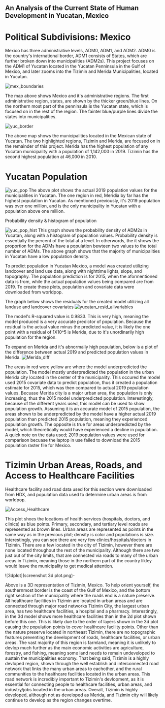## An Analysis of the Current State of Human Development in Yucatan, Mexico 

# Political Subdivisions: Mexico
Mexico has three administrative levels, ADM0, ADM1, and ADM2. ADM0 is the country's international border, ADM1 consists of States, which are further broken down into municipalities (ADM2s). This project focuses on the ADM1 of Yucatan located in the Yucatan Penninsula in the Gulf of Mexico, and later zooms into the Tizimin and Merida Municipalities, located in Yucatan.

![mex_boundaries](mex.png)

The map above shows Mexico and it's administrative regions. The first administrative region, states, are shown by the thicker green/blue lines. On the northern most part of the penninsula is the Yucatan state, which is focused on in the rest of the region. The fainter blue/purple lines divide the states into municipalities. 

![yuc_border](Yuc_borders.png)

The above map shows the municipalities located in the Mexican state of Yucatan. The two highlighted regions, Tizimin and Merida, are focused on in the remainder of this project. Merida has the highest population of any Yucatan municipality with a population of 1,142,000 in 2019. Tizimin has the second highest population at 46,000 in 2010.
 
# Yucatan Population

![yuc_pop](Yuc_pop.png)
The above plot shows the actual 2019 population values for the municipalities in Yucatan. The one region in red, Meridia by far has the highest population in Yucatan. As mentioned previously, it's 2019 population was over one million, and is the only municipality in Yucatan with a population above one million.

Probability density & histogram of population

![yuc_pop_hist](yucatan_pop_both.png)
This graph shows the probability density of ADM2s in Yucatan, along with a histogram of population values. Probability density is essentially the percent of the total at a level. In otherwords, the it shows the proportion for the ADMs have a population bewteen two values to the total number of ADMs. The above graph shows that the majority of municipalities in Yucatan have a low population density. 

  To predict population in Yucatan Mexico, a model was created utilizing landcover and land use data, along with nighttime lights, slope, and topography. The population prediction is for 2015, when the aformentioned data is from, while the actual population values being compared are from 2019. To create these plots, population and covariate data were downloaded from worldpop.
  
The graph below shows the residuals for the created model utilizing all landuse and landcover covariates
![yucatan_resid_allvariables](yucatan_resid_all.png)

The model's R-squared value is 0.9833. This is very high, meaning the model produced is a very accurate predictor of population. Because the residual is the actual value minus the predicted value, it is likely the one point with a residual of 1X10^5 is Merida, due to it's unordinarily high population for the region.

To expand on Merida and it's abnormally high population, below is a plot of the difference between actual 2019 and predicted population values in Merida.
![Merida_diff](merida_diff.png)

The areas in red were yellow are where the model underpredicted the population. The model mostly underpredicted the population in the urban Merida city located in the center of the municipality. This occured the model used 2015 covariate data to predict population, thus it created a population estimate for 2015, which was then compared to actual 2019 population values. Becuase Merida city is a major urban area, the population is only increasing, thus the 2015 model underpredicted population. Interestingly, because of the different years used, this model can be used to show population growth. Assuming it is an accurate model of 2015 population, the areas shown to be underpredicted by the model have a higher actual 2019 population than predicted 2015 population, meaning they experienced population growth. The opposite is true for areas underpredicted by the model, which theoretically would have experienced a decline in population.
  A quick note on the data used; 2019 population values were used for comparison becuase the laptop in use failed to download the 2015 population raster file for Mexico.
  
# Tizimin Urban Areas, Roads, and Access to Healthcare Facilities

  Healthcare facility and road data used for this section were downloaded from HDX, and population data used to determine urban areas is from worldpop.

![Access_Healthcare](tizimin_access_healthcare.png)

This plot shoes the locations of health services (hospitals, doctors, and clinics) as blue points. Primary, secondary, and tertiary level roads are represented as brown lines. Urban areas are represented as points in the same way as in the previous plot; density is color and populations is size.
Interestingly, you can see there are very few clinics/hospitals/doctors in Tizimin. There are a few located in the city of Tizimin, however there are none located throughout the rest of the municipality. Although there are two just out of the city limits, that are connected via roads to many of the urban areas in Tizimin, meaning those in the northern part of the country likley would leave the municipality to get medical attention.

![3dplot](screenshot 3d plot.png)-

Above is a 3D representation of Tizimin, Mexico. To help orient yourself, the southernmost border is the coast of the Gulf of Mexico, and the bottom right section of the municipality where the roads end is a nature preserve.
All healthcare facilities in Tizimin are located in urban areas and are connected through major road networks Tizimin City, the largest urban area, has two healthcare facilities, a hospital and a pharmacy.
Interestingly, in the 3d model shows more healthcare facilities than in the 2d plot shown before this one. This is likely due to the order of layers shown in the 3d plot causing the population points to cover healthcare facility points. 
Other than the nature preserve located in northeast Tizimin, there are no topographic features preventing the development of roads, healthcare facilities, or urban areas. The vast majority of this region is farmland, meaning it is unlikely to devlop much further as the main economic activities are agriculture, forestry, and fishing, meaning some land needs to remain undeveloped to sustain the municipalities economy. That being said, Tizimin is a highly devloped region, shown through the well establish and interconnected road network that links the many urban areas to eachother, and the rural communities to the healthcare facilities located in the urban areas. This road network is incredibly important to Tizimin's devlopment, as it is essential for connecting people to healthcare facilities, urban areas, and industry/jobs located in the urban areas. Overall, Tizimin is highly developed, although not as developed as Merida, and Tizimin city will likely continue to develop as the region changes overtime.


